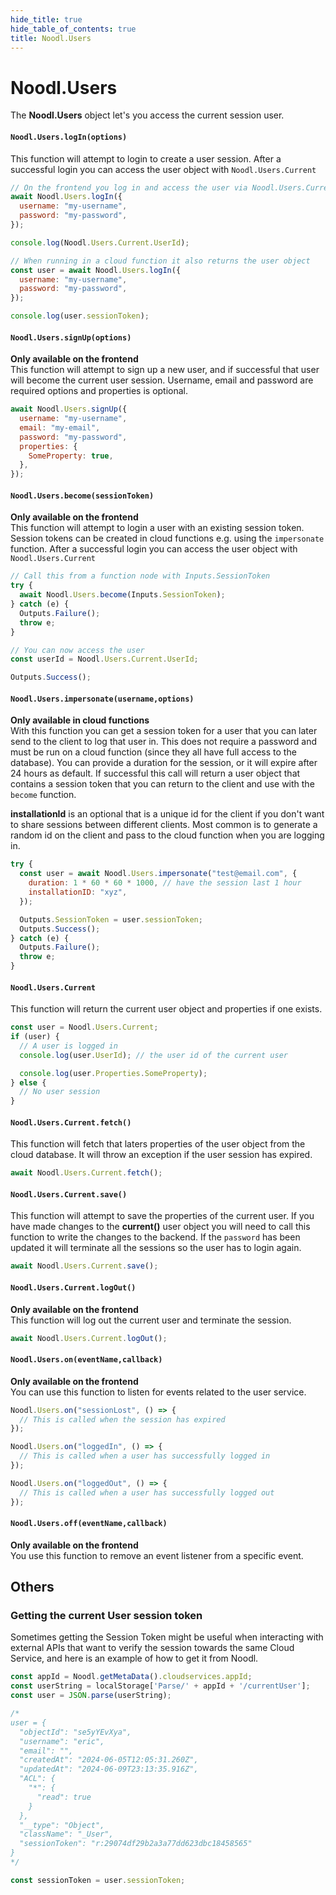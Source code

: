```yaml
---
hide_title: true
hide_table_of_contents: true
title: Noodl.Users
---
```


# Noodl.Users

The **Noodl.Users** object let's you access the current session user.

#### **`Noodl.Users.logIn(options)`**

This function will attempt to login to create a user session. After a successful login you can access the user object with `Noodl.Users.Current`

```javascript
// On the frontend you log in and access the user via Noodl.Users.Current
await Noodl.Users.logIn({
  username: "my-username",
  password: "my-password",
});

console.log(Noodl.Users.Current.UserId);

// When running in a cloud function it also returns the user object
const user = await Noodl.Users.logIn({
  username: "my-username",
  password: "my-password",
});

console.log(user.sessionToken);
```

#### **`Noodl.Users.signUp(options)`**

**Only available on the frontend**  
This function will attempt to sign up a new user, and if successful that user will become the current user session. Username, email and password are required options and properties is optional.

```javascript
await Noodl.Users.signUp({
  username: "my-username",
  email: "my-email",
  password: "my-password",
  properties: {
    SomeProperty: true,
  },
});
```

#### **`Noodl.Users.become(sessionToken)`**

**Only available on the frontend**  
This function will attempt to login a user with an existing session token. Session tokens can be created in cloud functions e.g. using the `impersonate` function. After a successful login you can access the user object with `Noodl.Users.Current`

```javascript
// Call this from a function node with Inputs.SessionToken
try {
  await Noodl.Users.become(Inputs.SessionToken);
} catch (e) {
  Outputs.Failure();
  throw e;
}

// You can now access the user
const userId = Noodl.Users.Current.UserId;

Outputs.Success();
```

#### **`Noodl.Users.impersonate(username,options)`**

**Only available in cloud functions**  
With this function you can get a session token for a user that you can later send to the client to log that user in. This does not require a password and must be run on a cloud function (since they all have full access to the database). You can provide a duration for the session, or it will expire after 24 hours as default. If successful this call will return a user object that contains a session token that you can return to the client and use with the `become` function.

**installationId** is an optional that is a unique id for the client if you don't want to share sessions between different clients. Most common is to generate a random id on the client and pass to the cloud function when you are logging in.

```javascript
try {
  const user = await Noodl.Users.impersonate("test@email.com", {
    duration: 1 * 60 * 60 * 1000, // have the session last 1 hour
    installationID: "xyz",
  });

  Outputs.SessionToken = user.sessionToken;
  Outputs.Success();
} catch (e) {
  Outputs.Failure();
  throw e;
}
```

#### **`Noodl.Users.Current`**

This function will return the current user object and properties if one exists.

```javascript
const user = Noodl.Users.Current;
if (user) {
  // A user is logged in
  console.log(user.UserId); // the user id of the current user

  console.log(user.Properties.SomeProperty);
} else {
  // No user session
}
```

#### **`Noodl.Users.Current.fetch()`**

This function will fetch that laters properties of the user object from the cloud database. It will throw an exception if the user session has expired.

```javascript
await Noodl.Users.Current.fetch();
```

#### **`Noodl.Users.Current.save()`**

This function will attempt to save the properties of the current user. If you have made changes to the **current()** user object you will need to call this function to write the changes to the backend.
If the `password` has been updated it will terminate all the sessions so the user has to login again.

```javascript
await Noodl.Users.Current.save();
```

#### **`Noodl.Users.Current.logOut()`**

**Only available on the frontend**  
This function will log out the current user and terminate the session.

```javascript
await Noodl.Users.Current.logOut();
```

#### **`Noodl.Users.on(eventName,callback)`**

**Only available on the frontend**  
You can use this function to listen for events related to the user service.

```javascript
Noodl.Users.on("sessionLost", () => {
  // This is called when the session has expired
});

Noodl.Users.on("loggedIn", () => {
  // This is called when a user has successfully logged in
});

Noodl.Users.on("loggedOut", () => {
  // This is called when a user has successfully logged out
});
```

#### **`Noodl.Users.off(eventName,callback)`**

**Only available on the frontend**  
You use this function to remove an event listener from a specific event.

## Others

### Getting the current User session token

Sometimes getting the Session Token might be useful when interacting with external APIs that want to verify the session towards the same Cloud Service, and here is an example of how to get it from Noodl.

```js
const appId = Noodl.getMetaData().cloudservices.appId;
const userString = localStorage['Parse/' + appId + '/currentUser'];
const user = JSON.parse(userString);

/*
user = {
  "objectId": "se5yYEvXya",
  "username": "eric",
  "email": "",
  "createdAt": "2024-06-05T12:05:31.260Z",
  "updatedAt": "2024-06-09T23:13:35.916Z",
  "ACL": {
    "*": {
      "read": true
    }
  },
  "__type": "Object",
  "className": "_User",
  "sessionToken": "r:29074df29b2a3a77dd623dbc18458565"
}
*/

const sessionToken = user.sessionToken;
```
